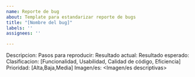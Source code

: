 ```yaml
---
name: Reporte de bug
about: Template para estandarizar reporte de bugs
title: "[Nombre del bug]"
labels: ''
assignees: ''

---
```


Descripcion: <Descripcion>
Pasos para reproducir: <Pasos para reproducir>
Resultado actual: <Resultado actual>
Resultado esperado: <Resultado esperado>
Clasificacion: [Funcionalidad, Usabilidad, Calidad de código, Eficiencia]
Prioridad: [Alta,Baja,Media]
Imagen/es: <Imagen/es descriptivas>
